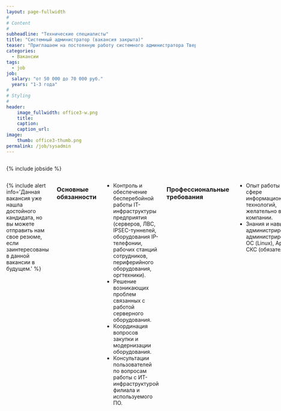 ```yaml
---
layout: page-fullwidth
#
# Content
#
subheadline: "Технические специалисты"
title: "Системный администратор (вакансия закрыта)"
teaser: "Приглашаем на постоянную работу системного администратора Тверского филиала (опыт работы с Linux обязательно)" 
categories: 
  - Вакансии
tags:
  - job
job:
  salary: "от 50 000 до 70 000 руб."
  years: "1-3 года"
#
# Styling
#
header:
    image_fullwidth: office3-w.png
    title:
    caption: 
    caption_url:
image:
    thumb: office3-thumb.png
permalink: /job/sysadmin
---
```


<div class="row">
<div class="medium-4 medium-push-8 columns" markdown="1">

{% include jobside %}

</div><!-- /.medium-4.columns -->

<div class="medium-8 medium-pull-4 columns" markdown="1">

{% include alert info='Данная вакансия уже нашла достойного кандидата, но вы можете отправить нам свое резюме, если заинтересованы в данной вакансии в будущем.' %}

### Основные обязанности

- Контроль и обеспечение бесперебойной работы IT-инфраструктуры предприятия (серверов, ЛВС, IPSEC-туннелей, оборудования IP-телефонии, рабочих станций сотрудников, периферийного оборудования, оргтехники).
- Решение возникающих проблем связанных с работой серверного оборудования.
- Координация вопросов закупки и модернизации оборудования.
- Консультации пользователей по вопросам работы с ИТ-инфраструктурой филиала и используемого ПО.

### Профессиональные требования

- Опыт работы в сфере информационных технологий, желательно в IT компании.
- Знания и навыки администрирования, администрирование ОС (Linux), Apache, CКС (обязательно!).

### Приветствуются знания

- Web технологий, скриптовых языков.
- ОС Linux: Debian, Ubuntu, RHEL/EL/CentOS; FreeBSD: zfs, nfs.
- ОС Microsoft Windows; Microsoft: WS2003-WS2012R2.
- СУБД, web-серверы, системы управления версиями, пакеты утилит и другого прикладного ПО: coreutils, exim4, spamassassin, Apache, nginx, mysql, postgresql, nfs, git, rsync.
- системы семейства Atlassian: Jira, Confluence, Bitbucket.
- системы виртуализации: VMware vSphere.
- почтовых серверов: IBM Lotus Domino.
- VOIP: Asterisk.
- bash, python, perl, ruby, java, js.

---

Перейти к [перечню вакансий.][1]
  
 [1]: /job/
 [2]: # 
 [3]: #
 [4]: #
 [5]: #
 [6]: #
 [7]: #
 [8]: #
 [9]: #
 [10]: #


</div><!-- /.medium-8.columns -->
</div><!-- /.row -->

